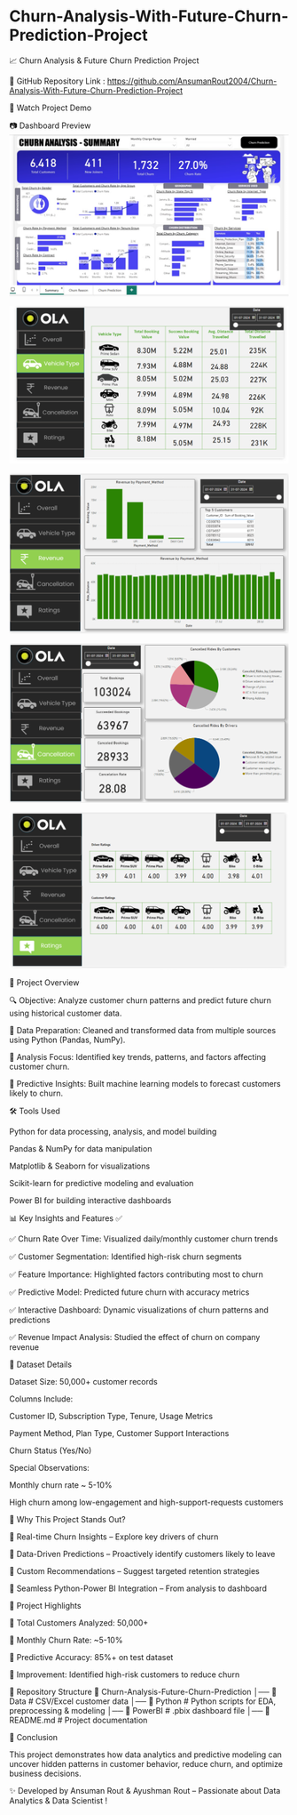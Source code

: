 # Churn-Analysis-With-Future-Churn-Prediction-Project
📈 Churn Analysis & Future Churn Prediction Project

📌 GitHub Repository Link : https://github.com/AnsumanRout2004/Churn-Analysis-With-Future-Churn-Prediction-Project

🎥 Watch Project Demo

📷 Dashboard Preview
![Dashboard Preview](https://github.com/AnsumanRout2004/Churn-Analysis-With-Future-Churn-Prediction-Project/blob/main/IMG-20250904-WA0007%5B1%5D.png)

![Dashboard Preview](https://github.com/AnsumanRout2004/OLA-PROJECT--Identified-the-reason-trend-for-ride-Cancellation/blob/main/Screenshot%202025-06-19%20001659.png )

![Dashboard Preview](https://github.com/AnsumanRout2004/OLA-PROJECT--Identified-the-reason-trend-for-ride-Cancellation/blob/main/Screenshot%202025-06-19%20001728.png )

![Dashboard Preview](https://github.com/AnsumanRout2004/OLA-PROJECT--Identified-the-reason-trend-for-ride-Cancellation/blob/main/Screenshot%202025-06-19%20001748.png )

![Dashboard Preview](https://github.com/AnsumanRout2004/OLA-PROJECT--Identified-the-reason-trend-for-ride-Cancellation/blob/main/Screenshot%202025-06-19%20001818.png )

📌 Project Overview

🔍 Objective: Analyze customer churn patterns and predict future churn using historical customer data.

🧹 Data Preparation: Cleaned and transformed data from multiple sources using Python (Pandas, NumPy).

🧠 Analysis Focus: Identified key trends, patterns, and factors affecting customer churn.

🚀 Predictive Insights: Built machine learning models to forecast customers likely to churn.

🛠️ Tools Used

Python for data processing, analysis, and model building

Pandas & NumPy for data manipulation

Matplotlib & Seaborn for visualizations

Scikit-learn for predictive modeling and evaluation

Power BI for building interactive dashboards

📊 Key Insights and Features ✅

✅ Churn Rate Over Time: Visualized daily/monthly customer churn trends

✅ Customer Segmentation: Identified high-risk churn segments

✅ Feature Importance: Highlighted factors contributing most to churn

✅ Predictive Model: Predicted future churn with accuracy metrics

✅ Interactive Dashboard: Dynamic visualizations of churn patterns and predictions

✅ Revenue Impact Analysis: Studied the effect of churn on company revenue

📂 Dataset Details

Dataset Size: 50,000+ customer records

Columns Include:

Customer ID, Subscription Type, Tenure, Usage Metrics

Payment Method, Plan Type, Customer Support Interactions

Churn Status (Yes/No)

Special Observations:

Monthly churn rate ~ 5-10%

High churn among low-engagement and high-support-requests customers

🚀 Why This Project Stands Out?

🔹 Real-time Churn Insights – Explore key drivers of churn

🔹 Data-Driven Predictions – Proactively identify customers likely to leave

🔹 Custom Recommendations – Suggest targeted retention strategies

🔹 Seamless Python-Power BI Integration – From analysis to dashboard

🌟 Project Highlights

📌 Total Customers Analyzed: 50,000+

📌 Monthly Churn Rate: ~5-10%

📌 Predictive Accuracy: 85%+ on test dataset

📌 Improvement: Identified high-risk customers to reduce churn

📁 Repository Structure
📂 Churn-Analysis-Future-Churn-Prediction
│── 📁 Data          # CSV/Excel customer data
│── 📁 Python        # Python scripts for EDA, preprocessing & modeling
│── 📁 PowerBI       # .pbix dashboard file
│── 📄 README.md     # Project documentation

🏁 Conclusion

This project demonstrates how data analytics and predictive modeling can uncover hidden patterns in customer behavior, reduce churn, and optimize business decisions.

✨ Developed by Ansuman Rout & Ayushman Rout – Passionate about Data Analytics & Data Scientist !
